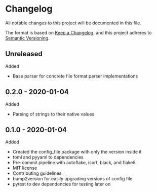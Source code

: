 # Changelog

All notable changes to this project will be documented in this file.

The format is based on [Keep a Changelog](https://keepachangelog.com/en/1.0.0/),
and this project adheres to [Semantic Versioning](https://semver.org/spec/v2.0.0.html).

## Unreleased

Added

- Base parser for concrete file format parser implementations

## 0.2.0 - 2020-01-04

Added

- Parsing of strings to their native values

## 0.1.0 - 2020-01-04

Added

- Created the config_file package with only the version inside it
- toml and pyyaml to dependencies
- Pre-commit pipeline with autoflake, isort, black, and flake8
- MIT license
- Contributing guidelines
- bump2version for easily upgrading versions of config file
- pytest to dev dependencies for testing later on